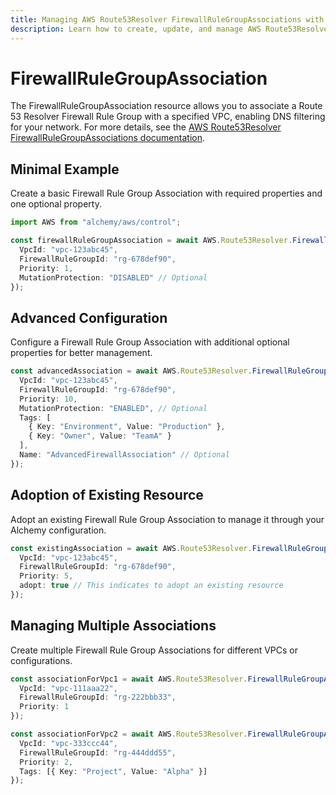 ```yaml
---
title: Managing AWS Route53Resolver FirewallRuleGroupAssociations with Alchemy
description: Learn how to create, update, and manage AWS Route53Resolver FirewallRuleGroupAssociations using Alchemy Cloud Control.
---
```


# FirewallRuleGroupAssociation

The FirewallRuleGroupAssociation resource allows you to associate a Route 53 Resolver Firewall Rule Group with a specified VPC, enabling DNS filtering for your network. For more details, see the [AWS Route53Resolver FirewallRuleGroupAssociations documentation](https://docs.aws.amazon.com/route53resolver/latest/userguide/).

## Minimal Example

Create a basic Firewall Rule Group Association with required properties and one optional property.

```ts
import AWS from "alchemy/aws/control";

const firewallRuleGroupAssociation = await AWS.Route53Resolver.FirewallRuleGroupAssociation("basicAssociation", {
  VpcId: "vpc-123abc45",
  FirewallRuleGroupId: "rg-678def90",
  Priority: 1,
  MutationProtection: "DISABLED" // Optional
});
```

## Advanced Configuration

Configure a Firewall Rule Group Association with additional optional properties for better management.

```ts
const advancedAssociation = await AWS.Route53Resolver.FirewallRuleGroupAssociation("advancedAssociation", {
  VpcId: "vpc-123abc45",
  FirewallRuleGroupId: "rg-678def90",
  Priority: 10,
  MutationProtection: "ENABLED", // Optional
  Tags: [
    { Key: "Environment", Value: "Production" },
    { Key: "Owner", Value: "TeamA" }
  ],
  Name: "AdvancedFirewallAssociation" // Optional
});
```

## Adoption of Existing Resource

Adopt an existing Firewall Rule Group Association to manage it through your Alchemy configuration.

```ts
const existingAssociation = await AWS.Route53Resolver.FirewallRuleGroupAssociation("existingAssociation", {
  VpcId: "vpc-123abc45",
  FirewallRuleGroupId: "rg-678def90",
  Priority: 5,
  adopt: true // This indicates to adopt an existing resource
});
```

## Managing Multiple Associations

Create multiple Firewall Rule Group Associations for different VPCs or configurations.

```ts
const associationForVpc1 = await AWS.Route53Resolver.FirewallRuleGroupAssociation("associationVpc1", {
  VpcId: "vpc-111aaa22",
  FirewallRuleGroupId: "rg-222bbb33",
  Priority: 1
});

const associationForVpc2 = await AWS.Route53Resolver.FirewallRuleGroupAssociation("associationVpc2", {
  VpcId: "vpc-333ccc44",
  FirewallRuleGroupId: "rg-444ddd55",
  Priority: 2,
  Tags: [{ Key: "Project", Value: "Alpha" }]
});
```